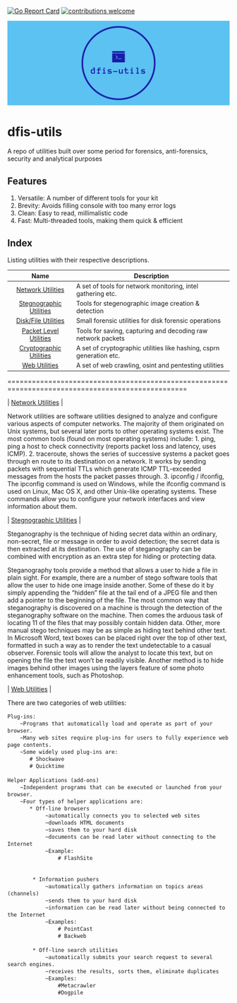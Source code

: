 [![Go Report Card](https://goreportcard.com/badge/github.com/gaurav-gogia/dfis-utils)](https://goreportcard.com/report/github.com/gaurav-gogia/dfis-utils)  [![contributions welcome](https://img.shields.io/badge/contributions-welcome-brightgreen.svg?style=flat)](https://github.com/gaurav-gogia/dfis-utils/issues)

[![Banner](./facebook_cover_photo_2.png)](./facebook_cover_photo_2.png)

# dfis-utils
A repo of utilities built over some period for forensics, anti-forensics, security and analytical purposes 

## Features
1. Versatile: A number of different tools for your kit
2. Brevity: Avoids filling console with too many error logs
3. Clean: Easy to read, millimalistic code
4. Fast: Multi-threaded tools, making them quick & efficient

## Index
Listing utilities with their respective descriptions.

| Name | Description| 
| :--: | ------ |
| [Network Utilities](./net-utils) | A set of tools for network monitoring, intel gathering etc. |
| [Stegnographic Utilities](./stego-utils) | Tools for stegenographic image creation & detection |
| [Disk/File Utilities](./file-utils) | Small forensic utilities for disk forensic operations |
| [Packet Level Utilities](./packet-utils) | Tools for saving, capturing and decoding raw network packets |
| [Cryptographic Utilities](./crypto-utils) | A set of cryptographic utilities like hashing, csprn generation etc. |
| [Web Utilities](./web-utils) | A set of web crawling, osint and pentesting utilities |

==================================================================================================

| [Network Utilities](./net-utils) |

Network utilities are software utilities designed to analyze and configure various aspects of computer networks. The majority of them originated on Unix systems, but several later ports to other operating systems exist.
The most common tools (found on most operating systems) include: 
    1. ping, ping a host to check connectivity (reports packet loss and latency, uses ICMP).     2. traceroute, shows the series of successive systems a packet goes through en route to its                  destination on a network. It works by sending packets with sequential TTLs                    which generate ICMP TTL-exceeded messages from the hosts the packet passes                    through.
    3. ipconfig / ifconfig, The ipconfig command is used on Windows, while the ifconfig command                           is used on Linux, Mac OS X, and other Unix-like operating systems.                            These commands allow you to configure your network interfaces and                             view information about them.

| [Stegnographic Utilities](./stego-utils) |

Steganography is the technique of hiding secret data within an ordinary, non-secret, file or message in order to avoid detection; the secret data is then extracted at its destination. The use of steganography can be combined with encryption as an extra step for hiding or protecting data.

Steganography tools provide a method that allows a user to hide a file in plain sight. For example, there are a number of stego software tools that allow the user to hide one image inside another. Some of these do it by simply appending the “hidden” file at the tail end of a JPEG file and then add a pointer to the beginning of the file. The most common way that steganography is discovered on a machine is through the detection of the steganography software on the machine. Then comes the arduous task of locating 11 of the files that may possibly contain hidden data. Other, more manual stego techniques may be as simple as hiding text behind other text. In Microsoft Word, text boxes can be placed right over the top of other text, formatted in such a way as to render the text undetectable to a casual observer. Forensic tools will allow the analyst to locate this text, but on opening the file the text won’t be readily visible. Another method is to hide images behind other images using the layers feature of some photo enhancement tools, such as Photoshop.

| [Web Utilities](./web-utils) |

There are two categories of web utilities:

    Plug-ins:
        ~Programs that automatically load and operate as part of your browser.
        ~Many web sites require plug-ins for users to fully experience web page contents.
        ~Some widely used plug-ins are:
           # Shockwave
           # Quicktime
     
    Helper Applications (add-ons)
        ~Independent programs that can be executed or launched from your browser.
        ~Four types of helper applications are:
           * Off-line browsers
                ~automatically connects you to selected web sites
                ~downloads HTML documents
                ~saves them to your hard disk
                ~documents can be read later without connecting to the Internet
                ~Example:
                    # FlashSite
  

            * Information pushers
                ~automatically gathers information on topics areas (channels)
                ~sends them to your hard disk
                ~information can be read later without being connected to the Internet
                ~Examples:
                    # PointCast
                    # Backweb
  
            * Off-line search utilities
                ~automatically submits your search request to several search engines.
                ~receives the results, sorts them, eliminate duplicates
                ~Examples:
                    #Metacrawler
                    #Dogpile


